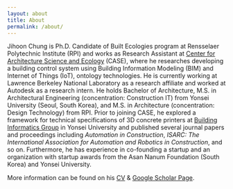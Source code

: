 ```yaml
---
layout: about
title: About
permalink: /about/
---
```

Jihoon Chung is Ph.D. Candidate of Built Ecologies program at Rensselaer Polytechnic Institute (RPI) and works as Research Assistant at [Center for Architecture Science and Ecology](https://www.case.rpi.edu/) (CASE), where he researches developing a building control system using Building Information Modeling (BIM) and Internet of Things (IoT), ontology technologies. He is currently working at Lawrence Berkeley National Laboratory as a research affiliate and worked at Autodesk as a research intern. He holds Bachelor of Architecture, M.S. in Architectural Engineering (concentration: Construction IT) from Yonsei University (Seoul, South Korea), and M.S. in Architecture (concentration: Design Technology) from RPI. Prior to joining CASE, he explored a framework for technical specifications of 3D concrete printers at [Building Informatics Group](http://big.yonsei.ac.kr/) in Yonsei University and published several journal papers and proceedings including *Automation in Construction*, *ISARC: The International Association for Automation and Robotics in Construction*, and so on. Furthermore, he has experience in co-founding a startup and an organization with startup awards from the Asan Nanum Foundation (South Korea) and Yonsei University.

More information can be found on his [CV](https://j-chung.kr/cv/) & [Google Scholar Page](https://scholar.google.com/citations?user=ExZUcKYAAAAJ&hl=en&authuser=2).
